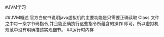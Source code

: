 #JVM学习


##JVM概述
官方白皮书说明java虚拟机的主要功能是只需要正确读取 Class 文件之中每一条字节码指令,并且能正确执行这些指令所蕴含的操作 即可。所以虚拟机规范中没有明确描述实现细节。
##运行时内存


